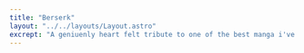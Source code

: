 ```yaml
---
title: "Berserk"
layout: "../../layouts/Layout.astro"
excrept: "A geniuenly heart felt tribute to one of the best manga i've ever read"
---
```


